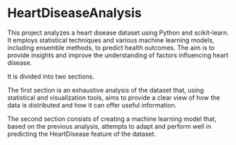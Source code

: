# HeartDiseaseAnalysis
This project analyzes a heart disease dataset using Python and scikit-learn. It employs statistical techniques and various machine learning models, including ensemble methods, to predict health outcomes. The aim is to provide insights and improve the understanding of factors influencing heart disease.

It is divided into two sections.

The first section is an exhaustive analysis of the dataset that, using statistical and visualization tools, aims to provide a clear view of how the data is distributed and how it can offer useful information.

The second section consists of creating a machine learning model that, based on the previous analysis, attempts to adapt and perform well in predicting the HeartDisease feature of the dataset.


